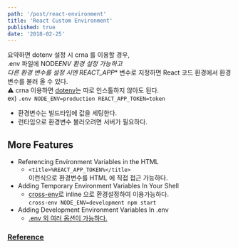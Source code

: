 ```yaml
---
path: '/post/react-environment'
title: 'React Custom Environment'
published: true
date: '2018-02-25'
---
```


요약하면 dotenv 설정 시 crna 를 이용할 경우, <br/>.env 파일에 NODE*ENV 환경 설정 가능하고 <br/>다른 환경 변수를 설정 시엔 REACT_APP*\* 변수로 지정하면 React 코드 환경에서 환경변수를 불러 올 수 있다. <br/>
:warning: crna 이용하면 [dotenv](https://github.com/motdotla/dotenv)는 따로 인스톨하지 않아도 된다. <br/>
ex) `.env NODE_ENV=production REACT_APP_TOKEN=token` <br/>

* 환경변수는 빌드타임에 값을 세팅한다.
* 런타임으로 환경변수 불러오려면 서버가 필요하다.
  <br/>

## More Features

* Referencing Environment Variables in the HTML
  * `<title>%REACT_APP_TOKEN%</title>` <br/>
    이런식으로 환경변수를 HTML 에 직접 접근 가능하다.
* Adding Temporary Environment Variables In Your Shell
  * [cross-env](https://github.com/kentcdodds/cross-env)로 inline 으로 환경설정하여 이용가능하다. <br/>
    `cross-env NODE_ENV=development npm start`
* Adding Development Environment Variables In .env
  * [.env 외 여러 옵션이 가능하다.](https://github.com/facebook/create-react-app/blob/next/packages/react-scripts/template/README.md#adding-development-environment-variables-in-env)

### [Reference](https://github.com/facebook/create-react-app/blob/next/packages/react-scripts/template/README.md#adding-custom-environment-variables)
